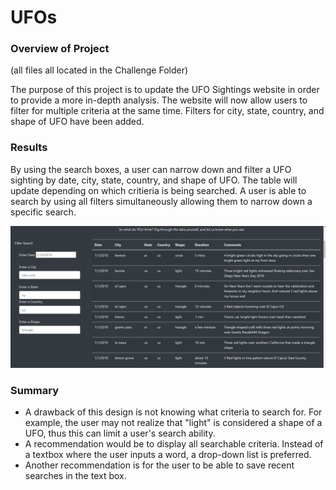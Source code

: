 # UFOs


### Overview of Project
(all files all located in the Challenge Folder)

The purpose of this project is to update the UFO Sightings website in order to provide a more in-depth analysis. The website will now allow users to filter for multiple criteria at the same time. Filters for city, state, country, and shape of UFO have been added. 


### Results

By using the search boxes, a user can narrow down and filter a UFO sighting by date, city, state, country, and shape of UFO. The table will update depending on which critieria is being searched. A user is able to search by using all filters simultaneously allowing them to narrow down a specific search. 

![Updated UFO Finder](https://github.com/CTPim/UFOs/blob/main/Challenge%20Folder/web/static/images/updated_filters.png)

### Summary

- A drawback of this design is not knowing what criteria to search for. For example, the user may not realize that "light" is considered a shape of a UFO, thus this can limit a user's search ability. 
- A recommendation would be to display all searchable criteria. Instead of a textbox where the user inputs a word, a drop-down list is preferred. 
- Another recommendation is for the user to be able to save recent searches in the text box. 
